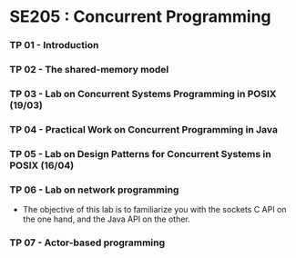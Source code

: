 # SE205 : Concurrent Programming

### TP 01 - Introduction

### TP 02 - The shared-memory model

### TP 03 - Lab on Concurrent Systems Programming in POSIX (19/03)

### TP 04 - Practical Work on Concurrent Programming in Java

### TP 05 - Lab on Design Patterns for Concurrent Systems in POSIX (16/04)

### TP 06 - Lab on network programming
* The objective of this lab is to familiarize you with the sockets C API on the one hand, and the Java API on the other.

### TP 07 - Actor-based programming 
